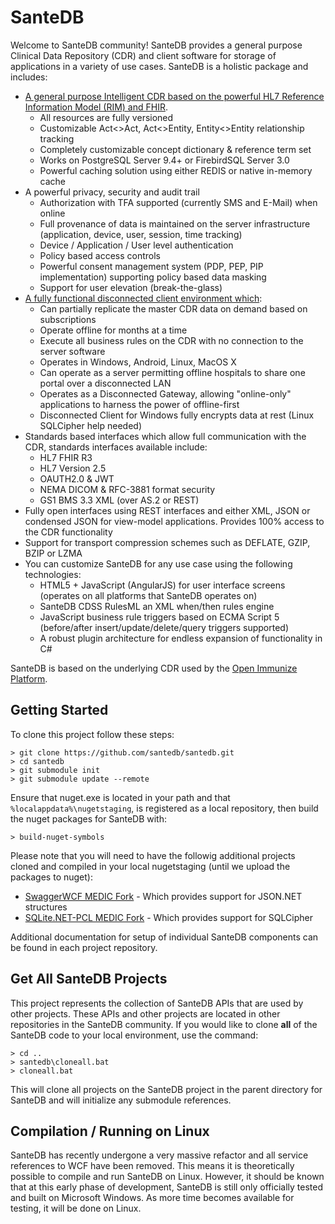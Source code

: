 # SanteDB

Welcome to SanteDB community! SanteDB provides a general purpose Clinical Data Repository (CDR) and client software for storage of applications in a variety of 
use cases. SanteDB is a holistic package and includes:

* [A general purpose Intelligent CDR based on the powerful HL7 Reference Information Model (RIM) and FHIR](/santedb/santedb-server).
    * All resources are fully versioned
    * Customizable Act<>Act, Act<>Entity, Entity<>Entity relationship tracking
    * Completely customizable concept dictionary & reference term set
    * Works on PostgreSQL Server 9.4+ or FirebirdSQL Server 3.0
    * Powerful caching solution using either REDIS or native in-memory cache
* A powerful privacy, security and audit trail
    * Authorization with TFA supported (currently SMS and E-Mail) when online
    * Full provenance of data is maintained on the server infrastructure (application, device, user, session, time tracking)
    * Device / Application / User level authentication 
    * Policy based access controls 
    * Powerful consent management system (PDP, PEP, PIP implementation) supporting policy based data masking 
    * Support for user elevation (break-the-glass)
* [A fully functional disconnected client environment which](/santedb/santedb-dc-core):
    * Can partially replicate the master CDR data on demand based on subscriptions
    * Operate offline for months at a time
    * Execute all business rules on the CDR with no connection to the server software
    * Operates in Windows, Android, Linux, MacOS X
    * Can operate as a server permitting offline hospitals to share one portal over a disconnected LAN
    * Operates as a Disconnected Gateway, allowing "online-only" applications to harness the power of offline-first
    * Disconnected Client for Windows fully encrypts data at rest (Linux SQLCipher help needed)
* Standards based interfaces which allow full communication with the CDR, standards interfaces available include:
  * HL7 FHIR R3
  * HL7 Version 2.5
  * OAUTH2.0 & JWT
  * NEMA DICOM & RFC-3881 format security
  * GS1 BMS 3.3 XML (over AS.2 or REST)
* Fully open interfaces using REST interfaces and either XML, JSON or condensed JSON for view-model applications. Provides 100% access to the CDR functionality
* Support for transport compression schemes such as DEFLATE, GZIP, BZIP or LZMA
* You can customize SanteDB for any use case using the following technologies:
  * HTML5 + JavaScript (AngularJS) for user interface screens (operates on all platforms that SanteDB operates on)
  * SanteDB CDSS RulesML an XML when/then rules engine
  * JavaScript business rule triggers based on ECMA Script 5 (before/after insert/update/delete/query triggers supported)
  * A robust plugin architecture for endless expansion of functionality in C#

SanteDB is based on the underlying CDR used by the [Open Immunize Platform](http://openiz.org).

## Getting Started

To clone this project follow these steps:

```
> git clone https://github.com/santedb/santedb.git
> cd santedb
> git submodule init
> git submodule update --remote
```

Ensure that nuget.exe is located in your path and that ```%localappdata%\nugetstaging```, is registered as a local repository, 
then build the nuget packages for SanteDB with:

```
> build-nuget-symbols
```

Please note that you will need to have the followig additional projects cloned and compiled in your local nugetstaging (until we upload the packages to nuget):
* [SwaggerWCF MEDIC Fork](https://github.com/MohawkMEDIC/swaggerwcf) - Which provides support for JSON.NET structures
* [SQLite.NET-PCL MEDIC Fork](https://github.com/MohawkMEDIC/SQLite.NET-PCL) - Which provides support for SQLCipher

Additional documentation for setup of individual SanteDB components can be found in each project repository.

## Get All SanteDB Projects

This project represents the collection of SanteDB APIs that are used by other projects. These APIs and other projects are located in other repositories in the SanteDB community.
If you would like to clone **all** of the SanteDB code to your local environment, use the command:

```
> cd ..
> santedb\cloneall.bat
> cloneall.bat
```

This will clone all projects on the SanteDB project in the parent directory for SanteDB and will initialize any submodule references. 

## Compilation / Running on Linux

SanteDB has recently undergone a very massive refactor and all service references to WCF have been removed. This means it is theoretically 
possible to compile and run SanteDB on Linux. However, it should be known that at this early phase of development, SanteDB
is still only officially tested and built on Microsoft Windows. As more time becomes available for testing, it will be done 
on Linux.